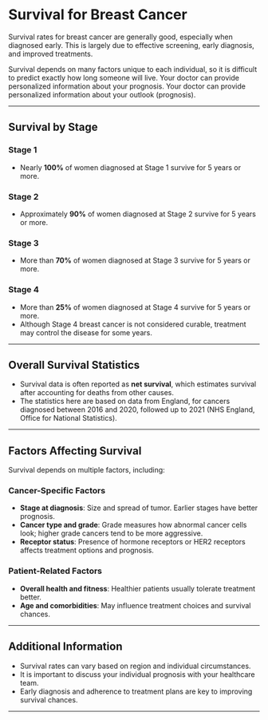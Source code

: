 # Survival for Breast Cancer

Survival rates for breast cancer are generally good, especially when diagnosed early. This is largely due to effective screening, early diagnosis, and improved treatments.

Survival depends on many factors unique to each individual, so it is difficult to predict exactly how long someone will live. Your doctor can provide personalized information about your prognosis.
Your doctor can provide personalized information about your outlook (prognosis).

---

## Survival by Stage

### Stage 1

- Nearly **100%** of women diagnosed at Stage 1 survive for 5 years or more.

### Stage 2

- Approximately **90%** of women diagnosed at Stage 2 survive for 5 years or more.

### Stage 3

- More than **70%** of women diagnosed at Stage 3 survive for 5 years or more.

### Stage 4

- More than **25%** of women diagnosed at Stage 4 survive for 5 years or more.  
- Although Stage 4 breast cancer is not considered curable, treatment may control the disease for some years.


---

## Overall Survival Statistics

- Survival data is often reported as **net survival**, which estimates survival after accounting for deaths from other causes.  
- The statistics here are based on data from England, for cancers diagnosed between 2016 and 2020, followed up to 2021 (NHS England, Office for National Statistics).

---

## Factors Affecting Survival

Survival depends on multiple factors, including:

### Cancer-Specific Factors

- **Stage at diagnosis**: Size and spread of tumor. Earlier stages have better prognosis.  
- **Cancer type and grade**: Grade measures how abnormal cancer cells look; higher grade cancers tend to be more aggressive.  
- **Receptor status**: Presence of hormone receptors or HER2 receptors affects treatment options and prognosis.

### Patient-Related Factors

- **Overall health and fitness**: Healthier patients usually tolerate treatment better.  
- **Age and comorbidities**: May influence treatment choices and survival chances.

---

## Additional Information

- Survival rates can vary based on region and individual circumstances.  
- It is important to discuss your individual prognosis with your healthcare team.  
- Early diagnosis and adherence to treatment plans are key to improving survival chances.

---
